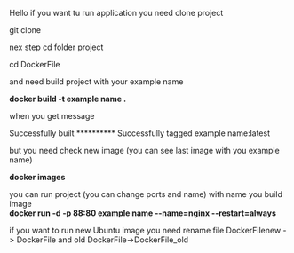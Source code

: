 Hello if you want tu run application you need clone project


git clone 

nex step cd folder project


cd DockerFile

and need build project with your example name 


<b>docker build -t example name .</b>



when you get message 

Successfully built **********
Successfully tagged example name:latest

but you need check new image (you can see last image with you example name)

<b>docker images</b>

you can run project (you can change ports and name) with name you build image 
<br><b>docker run -d -p 88:80 example name  --name=nginx --restart=always</b>

if you want to run new Ubuntu image you need rename file DockerFilenew -> DockerFile
and old DockerFile->DockerFile_old

